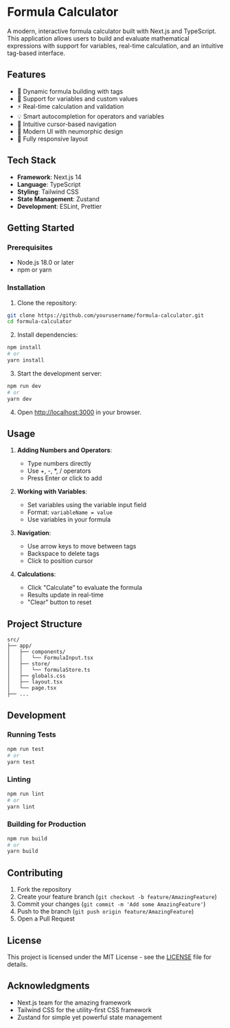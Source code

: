 # Formula Calculator

A modern, interactive formula calculator built with Next.js and TypeScript. This application allows users to build and evaluate mathematical expressions with support for variables, real-time calculation, and an intuitive tag-based interface.

## Features

- 🧮 Dynamic formula building with tags
- 🔢 Support for variables and custom values
- ⚡ Real-time calculation and validation
- 💡 Smart autocompletion for operators and variables
- 🎯 Intuitive cursor-based navigation
- 🎨 Modern UI with neumorphic design
- 📱 Fully responsive layout

## Tech Stack

- **Framework**: Next.js 14
- **Language**: TypeScript
- **Styling**: Tailwind CSS
- **State Management**: Zustand
- **Development**: ESLint, Prettier

## Getting Started

### Prerequisites

- Node.js 18.0 or later
- npm or yarn

### Installation

1. Clone the repository:
```bash
git clone https://github.com/yourusername/formula-calculator.git
cd formula-calculator
```

2. Install dependencies:
```bash
npm install
# or
yarn install
```

3. Start the development server:
```bash
npm run dev
# or
yarn dev
```

4. Open [http://localhost:3000](http://localhost:3000) in your browser.

## Usage

1. **Adding Numbers and Operators**:
   - Type numbers directly
   - Use +, -, *, / operators
   - Press Enter or click to add

2. **Working with Variables**:
   - Set variables using the variable input field
   - Format: `variableName = value`
   - Use variables in your formula

3. **Navigation**:
   - Use arrow keys to move between tags
   - Backspace to delete tags
   - Click to position cursor

4. **Calculations**:
   - Click "Calculate" to evaluate the formula
   - Results update in real-time
   - "Clear" button to reset

## Project Structure

```
src/
├── app/
│   ├── components/
│   │   └── FormulaInput.tsx
│   ├── store/
│   │   └── formulaStore.ts
│   ├── globals.css
│   ├── layout.tsx
│   └── page.tsx
├── ...
```

## Development

### Running Tests
```bash
npm run test
# or
yarn test
```

### Linting
```bash
npm run lint
# or
yarn lint
```

### Building for Production
```bash
npm run build
# or
yarn build
```

## Contributing

1. Fork the repository
2. Create your feature branch (`git checkout -b feature/AmazingFeature`)
3. Commit your changes (`git commit -m 'Add some AmazingFeature'`)
4. Push to the branch (`git push origin feature/AmazingFeature`)
5. Open a Pull Request

## License

This project is licensed under the MIT License - see the [LICENSE](LICENSE) file for details.

## Acknowledgments

- Next.js team for the amazing framework
- Tailwind CSS for the utility-first CSS framework
- Zustand for simple yet powerful state management 